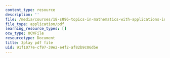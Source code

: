 ```yaml
---
content_type: resource
description: ''
file: /media/courses/18-s096-topics-in-mathematics-with-applications-in-finance-fall-2013/91f1077ecf9739e2e4f2af82b9c06d5e_IFUfFuyQlU.pdf
file_type: application/pdf
learning_resource_types: []
ocw_type: OCWFile
resourcetype: Document
title: 3play pdf file
uid: 91f1077e-cf97-39e2-e4f2-af82b9c06d5e
---
```

